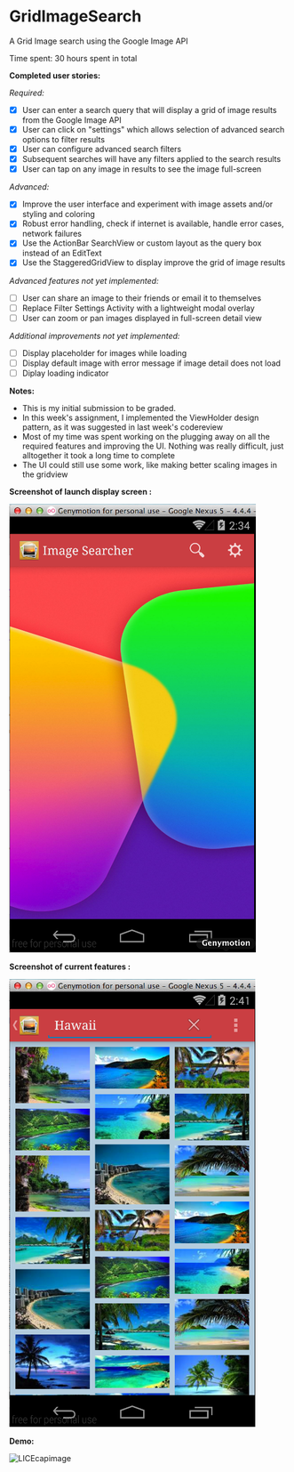 GridImageSearch
===============

A Grid Image search using the Google Image API

Time spent: 30 hours spent in total

**Completed user stories:**

*Required:*

 - [x] User can enter a search query that will display a grid of image results from the Google Image API
 - [x] User can click on "settings" which allows selection of advanced search options to filter results
 - [x] User can configure advanced search filters
 - [x] Subsequent searches will have any filters applied to the search results
 - [x] User can tap on any image in results to see the image full-screen

*Advanced:*

 - [x] Improve the user interface and experiment with image assets and/or styling and coloring
 - [x] Robust error handling, check if internet is available, handle error cases, network failures
 - [x] Use the ActionBar SearchView or custom layout as the query box instead of an EditText
 - [x] Use the StaggeredGridView to display improve the grid of image results
 
*Advanced features not yet implemented:*

- [ ] User can share an image to their friends or email it to themselves
- [ ] Replace Filter Settings Activity with a lightweight modal overlay
- [ ] User can zoom or pan images displayed in full-screen detail view

*Additional improvements not yet implemented:*

- [ ] Display placeholder for images while loading
- [ ] Display default image with error message if image detail does not load
- [ ] Diplay loading indicator

**Notes:**

* This is my initial submission to be graded. 
* In this week's assignment, I implemented the ViewHolder design pattern, as it was suggested in last week's codereview
* Most of my time was spent working on the plugging away on all the required features and improving the UI. Nothing was really difficult, just alltogether it took a long time to complete
* The UI could still use some work, like making better scaling images in the gridview

**Screenshot of launch display screen :**

![Screenshot](https://github.com/martasmith/GridImageSearch/blob/master/imgSearch_home.png)

**Screenshot of current features :**

![Screenshot](https://github.com/martasmith/GridImageSearch/blob/master/imgSearch_screen.png)

**Demo:**

![LICEcapimage](https://github.com/martasmith/GridImageSearch/blob/master/codepath_week2_v1.gif)
